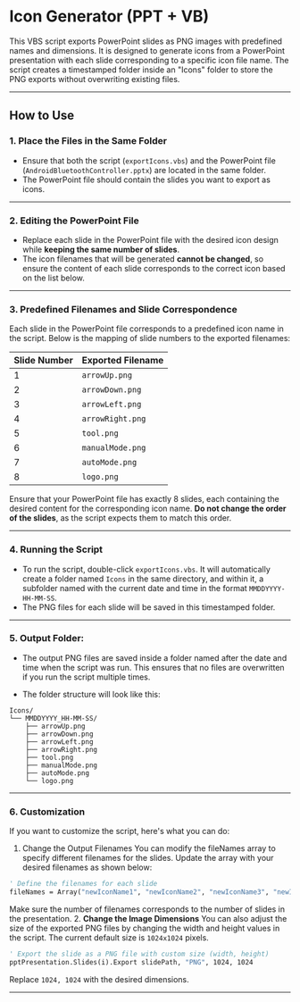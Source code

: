 
# Icon Generator (PPT + VB)

This VBS script exports PowerPoint slides as PNG images with predefined names and dimensions. It is designed to generate icons from a PowerPoint presentation with each slide corresponding to a specific icon file name. The script creates a timestamped folder inside an "Icons" folder to store the PNG exports without overwriting existing files.

---

## How to Use

### 1. Place the Files in the Same Folder
- Ensure that both the script (`exportIcons.vbs`) and the PowerPoint file (`AndroidBluetoothController.pptx`) are located in the same folder.
- The PowerPoint file should contain the slides you want to export as icons.

---

### 2. Editing the PowerPoint File
- Replace each slide in the PowerPoint file with the desired icon design while **keeping the same number of slides**.
- The icon filenames that will be generated **cannot be changed**, so ensure the content of each slide corresponds to the correct icon based on the list below.

---

### 3. Predefined Filenames and Slide Correspondence
Each slide in the PowerPoint file corresponds to a predefined icon name in the script. Below is the mapping of slide numbers to the exported filenames:

| Slide Number | Exported Filename |
|--------------|-------------------|
| 1            | `arrowUp.png`      |
| 2            | `arrowDown.png`    |
| 3            | `arrowLeft.png`    |
| 4            | `arrowRight.png`   |
| 5            | `tool.png`         |
| 6            | `manualMode.png`   |
| 7            | `autoMode.png`     |
| 8            | `logo.png`         |

Ensure that your PowerPoint file has exactly 8 slides, each containing the desired content for the corresponding icon name. **Do not change the order of the slides**, as the script expects them to match this order.

---

### 4. Running the Script
- To run the script, double-click `exportIcons.vbs`. It will automatically create a folder named `Icons` in the same directory, and within it, a subfolder named with the current date and time in the format `MMDDYYYY-HH-MM-SS`.
- The PNG files for each slide will be saved in this timestamped folder.
---

### 5. Output Folder:

- The output PNG files are saved inside a folder named after the date and time when the script was run. This ensures that no files are overwritten if you run the script multiple times.

- The folder structure will look like this:
```
Icons/
└── MMDDYYYY_HH-MM-SS/
    ├── arrowUp.png
    ├── arrowDown.png
    ├── arrowLeft.png
    ├── arrowRight.png
    ├── tool.png
    ├── manualMode.png
    ├── autoMode.png
    └── logo.png
```
---
  
### 6. Customization
If you want to customize the script, here's what you can do:

1. Change the Output Filenames
You can modify the fileNames array to specify different filenames for the slides. Update the array with your desired filenames as shown below:
```vb
' Define the filenames for each slide
fileNames = Array("newIconName1", "newIconName2", "newIconName3", "newIconName4", "newIconName5", "newIconName6", "newIconName7", "newIconName8")
```
Make sure the number of filenames corresponds to the number of slides in the presentation.
2. **Change the Image Dimensions**
You can also adjust the size of the exported PNG files by changing the width and height values in the script. The current default size is `1024x1024` pixels.

```vb
' Export the slide as a PNG file with custom size (width, height)
pptPresentation.Slides(i).Export slidePath, "PNG", 1024, 1024
```

Replace `1024, 1024` with the desired dimensions.

---
